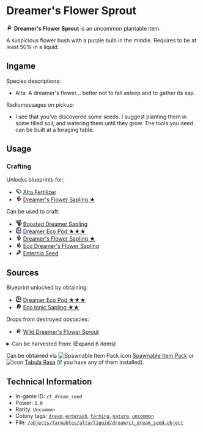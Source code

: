 # Dreamer's Flower Sprout

<img src="https://raw.githubusercontent.com/Ceterai/Enternia/main/objects/farmables/alta/liquid/dream/icon.png" alt="Dreamer's Flower Sprout icon" loading="lazy" height="16px" width="auto" /> **Dreamer's Flower Sprout** is an uncommon plantable item.

A suspicious flower bush with a purple bulb in the middle. Requires to be at least 50% in a liquid.

## Ingame

Species descriptions:

- Alta: A dreamer's flower... better not to fall asleep and to gather its sap.

Radiomessages on pickup:

- I see that you've discovered some seeds. I suggest planting them in some tilled soil, and watering them until they grow. The tools you need can be built at a foraging table.

## Usage

### Crafting

Unlocks blueprints for:

- <img src="https://raw.githubusercontent.com/Ceterai/Enternia/main/items/active/alta/tools/fertilize/ct_alta_fertilizer.png" alt="Alta Fertilizer icon" loading="lazy" height="16px" width="auto" /> [Alta Fertilizer](https://ceterai.github.io/MyEnternia/Wiki/AltaFertilizer)
- <img src="https://raw.githubusercontent.com/Ceterai/Enternia/main/objects/farmables/alta/liquid/dream/sapling/icon.png" alt="Dreamer's Flower Sapling ★ icon" loading="lazy" height="16px" width="auto" /> [Dreamer's Flower Sapling ★](https://ceterai.github.io/MyEnternia/Wiki/Dreamer'sFlowerSapling)

Can be used to craft:

- <img src="https://raw.githubusercontent.com/Ceterai/Enternia/main/objects/farmables/alta/liquid/dream/boosted/icon.png" alt="Boosted Dreamer Sapling icon" loading="lazy" height="16px" width="auto" /> [Boosted Dreamer Sapling](https://ceterai.github.io/MyEnternia/Wiki/BoostedDreamerSapling)
- <img src="https://raw.githubusercontent.com/Ceterai/Enternia/main/objects/farmables/alta/liquid/dream/pod/icon.png" alt="Dreamer Eco Pod ★★★ icon" loading="lazy" height="16px" width="auto" /> [Dreamer Eco Pod ★★★](https://ceterai.github.io/MyEnternia/Wiki/DreamerEcoPod)
- <img src="https://raw.githubusercontent.com/Ceterai/Enternia/main/objects/farmables/alta/liquid/dream/sapling/icon.png" alt="Dreamer's Flower Sapling ★ icon" loading="lazy" height="16px" width="auto" /> [Dreamer's Flower Sapling ★](https://ceterai.github.io/MyEnternia/Wiki/Dreamer'sFlowerSapling)
- <img src="https://raw.githubusercontent.com/Ceterai/Enternia/main/objects/farmables/alta/liquid/dream/eco/icon.png" alt="Eco Dreamer's Flower Sapling icon" loading="lazy" height="16px" width="auto" /> [Eco Dreamer's Flower Sapling](https://ceterai.github.io/MyEnternia/Wiki/EcoDreamer'sFlowerSapling)
- <img src="https://raw.githubusercontent.com/Ceterai/Enternia/main/objects/farmables/alta/ground/enternia/icon.png" alt="Enternia Seed icon" loading="lazy" height="16px" width="auto" /> [Enternia Seed](https://ceterai.github.io/MyEnternia/Wiki/EnterniaSeed)

## Sources

Blueprint unlocked by obtaining:

- <img src="https://raw.githubusercontent.com/Ceterai/Enternia/main/objects/farmables/alta/liquid/dream/pod/icon.png" alt="Dreamer Eco Pod ★★★ icon" loading="lazy" height="16px" width="auto" /> [Dreamer Eco Pod ★★★](https://ceterai.github.io/MyEnternia/Wiki/DreamerEcoPod)
- <img src="https://raw.githubusercontent.com/Ceterai/Enternia/main/objects/farmables/alta/liquid/ionic/eco/icon.png" alt="Eco Ionic Sapling ★★ icon" loading="lazy" height="16px" width="auto" /> [Eco Ionic Sapling ★★](https://ceterai.github.io/MyEnternia/Wiki/EcoIonicSapling)

Drops from destroyed obstacles:

- <img src="https://raw.githubusercontent.com/Ceterai/Enternia/main/objects/farmables/alta/liquid/dream/icon.png" alt="Wild Dreamer's Flower Sprout icon" loading="lazy" height="16px" width="auto" /> [Wild Dreamer's Flower Sprout](https://ceterai.github.io/MyEnternia/Wiki/WildDreamer'sFlowerSprout)

<details markdown="1"><summary>Can be harvested from: (Expand 6 items)</summary>

- <img src="https://raw.githubusercontent.com/Ceterai/Enternia/main/objects/farmables/alta/liquid/dream/boosted/icon.png" alt="Boosted Dreamer Sapling icon" loading="lazy" height="16px" width="auto" /> [Boosted Dreamer Sapling](https://ceterai.github.io/MyEnternia/Wiki/BoostedDreamerSapling)
- <img src="https://raw.githubusercontent.com/Ceterai/Enternia/main/objects/farmables/alta/liquid/dream/pod/icon.png" alt="Dreamer Eco Pod ★★★ icon" loading="lazy" height="16px" width="auto" /> [Dreamer Eco Pod ★★★](https://ceterai.github.io/MyEnternia/Wiki/DreamerEcoPod)
- <img src="https://raw.githubusercontent.com/Ceterai/Enternia/main/objects/farmables/alta/liquid/dream/sapling/icon.png" alt="Dreamer's Flower Sapling ★ icon" loading="lazy" height="16px" width="auto" /> [Dreamer's Flower Sapling ★](https://ceterai.github.io/MyEnternia/Wiki/Dreamer'sFlowerSapling)
- <img src="https://raw.githubusercontent.com/Ceterai/Enternia/main/objects/farmables/alta/liquid/dream/icon.png" alt="Dreamer's Flower Sprout icon" loading="lazy" height="16px" width="auto" /> [Dreamer's Flower Sprout](https://ceterai.github.io/MyEnternia/Wiki/Dreamer'sFlowerSprout)
- <img src="https://raw.githubusercontent.com/Ceterai/Enternia/main/objects/farmables/alta/liquid/dream/eco/icon.png" alt="Eco Dreamer's Flower Sapling icon" loading="lazy" height="16px" width="auto" /> [Eco Dreamer's Flower Sapling](https://ceterai.github.io/MyEnternia/Wiki/EcoDreamer'sFlowerSapling)
- <img src="https://raw.githubusercontent.com/Ceterai/Enternia/main/objects/farmables/alta/liquid/dream/icon.png" alt="Wild Dreamer's Flower Sprout icon" loading="lazy" height="16px" width="auto" /> [Wild Dreamer's Flower Sprout](https://ceterai.github.io/MyEnternia/Wiki/WildDreamer'sFlowerSprout)

</details>

Can be obtained via <img src="https://raw.githubusercontent.com/Silverfeelin/Starbound-SpawnableItemPack/master/interface/sip/iconSmall.png" alt="Spawnable Item Pack icon" width="18" height="14"/> [Spawnable Item Pack](https://steamcommunity.com/sharedfiles/filedetails/?id=733665104) or <img src="https://steamuserimages-a.akamaihd.net/ugc/263843960696222713/3EC9A7C005541F7D577EBCB8C5736B4EFC9973D6/" alt="icon" width="8" height="12"/> [Tabula Rasa](https://community.playstarbound.com/resources/the-tabula-rasa.3222/) (if you have any of them installed).

## Technical Information

- In-game ID: `ct_dream_seed`
- Power: `1.0`
- Rarity: `Uncommon`
- Colony tags: [`dream`](https://ceterai.github.io/MyEnternia/Wiki/Tags/Dream), [`enterash`](https://ceterai.github.io/MyEnternia/Wiki/Tags/Enterash), [`farming`](https://ceterai.github.io/MyEnternia/Wiki/Tags/Farming), [`nature`](https://ceterai.github.io/MyEnternia/Wiki/Tags/Nature), [`uncommon`](https://ceterai.github.io/MyEnternia/Wiki/Tags/Uncommon)
- File: [`/objects/farmables/alta/liquid/dream/ct_dream_seed.object`](https://github.com/Ceterai/Enternia/blob/main/objects/farmables/alta/liquid/dream/ct_dream_seed.object)
